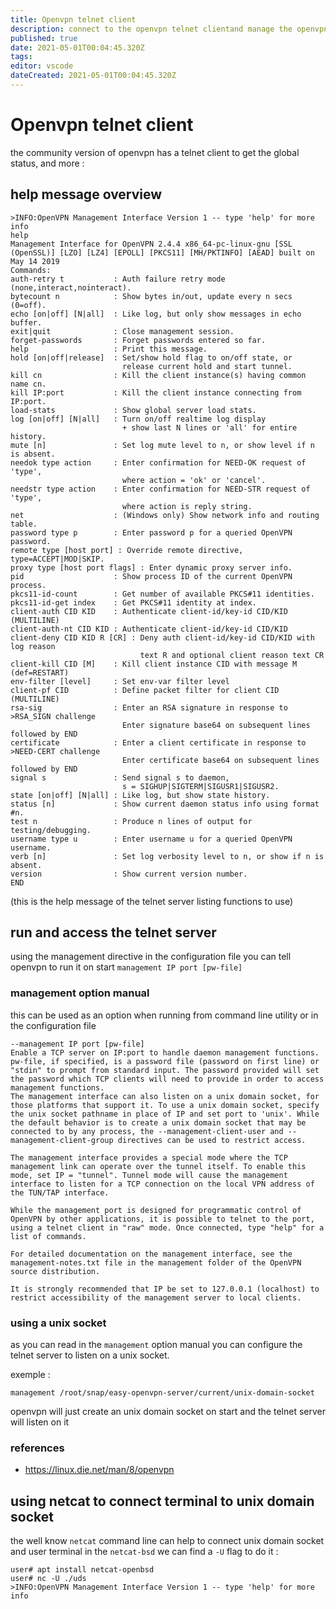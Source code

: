 ```yaml
---
title: Openvpn telnet client
description: connect to the openvpn telnet clientand manage the openvpn state
published: true
date: 2021-05-01T00:04:45.320Z
tags: 
editor: vscode
dateCreated: 2021-05-01T00:04:45.320Z
---
```

# Openvpn telnet client

the community version of openvpn has a telnet client to get the global status, and more :

## help message overview
````
>INFO:OpenVPN Management Interface Version 1 -- type 'help' for more info
help
Management Interface for OpenVPN 2.4.4 x86_64-pc-linux-gnu [SSL (OpenSSL)] [LZO] [LZ4] [EPOLL] [PKCS11] [MH/PKTINFO] [AEAD] built on May 14 2019
Commands:
auth-retry t           : Auth failure retry mode (none,interact,nointeract).
bytecount n            : Show bytes in/out, update every n secs (0=off).
echo [on|off] [N|all]  : Like log, but only show messages in echo buffer.
exit|quit              : Close management session.
forget-passwords       : Forget passwords entered so far.
help                   : Print this message.
hold [on|off|release]  : Set/show hold flag to on/off state, or
                         release current hold and start tunnel.
kill cn                : Kill the client instance(s) having common name cn.
kill IP:port           : Kill the client instance connecting from IP:port.
load-stats             : Show global server load stats.
log [on|off] [N|all]   : Turn on/off realtime log display
                         + show last N lines or 'all' for entire history.
mute [n]               : Set log mute level to n, or show level if n is absent.
needok type action     : Enter confirmation for NEED-OK request of 'type',
                         where action = 'ok' or 'cancel'.
needstr type action    : Enter confirmation for NEED-STR request of 'type',
                         where action is reply string.
net                    : (Windows only) Show network info and routing table.
password type p        : Enter password p for a queried OpenVPN password.
remote type [host port] : Override remote directive, type=ACCEPT|MOD|SKIP.
proxy type [host port flags] : Enter dynamic proxy server info.
pid                    : Show process ID of the current OpenVPN process.
pkcs11-id-count        : Get number of available PKCS#11 identities.
pkcs11-id-get index    : Get PKCS#11 identity at index.
client-auth CID KID    : Authenticate client-id/key-id CID/KID (MULTILINE)
client-auth-nt CID KID : Authenticate client-id/key-id CID/KID
client-deny CID KID R [CR] : Deny auth client-id/key-id CID/KID with log reason
                             text R and optional client reason text CR
client-kill CID [M]    : Kill client instance CID with message M (def=RESTART)
env-filter [level]     : Set env-var filter level
client-pf CID          : Define packet filter for client CID (MULTILINE)
rsa-sig                : Enter an RSA signature in response to >RSA_SIGN challenge
                         Enter signature base64 on subsequent lines followed by END
certificate            : Enter a client certificate in response to >NEED-CERT challenge
                         Enter certificate base64 on subsequent lines followed by END
signal s               : Send signal s to daemon,
                         s = SIGHUP|SIGTERM|SIGUSR1|SIGUSR2.
state [on|off] [N|all] : Like log, but show state history.
status [n]             : Show current daemon status info using format #n.
test n                 : Produce n lines of output for testing/debugging.
username type u        : Enter username u for a queried OpenVPN username.
verb [n]               : Set log verbosity level to n, or show if n is absent.
version                : Show current version number.
END
````
(this is the help message of the telnet server listing functions to use)

## run and access the telnet server

using the management directive in the configuration file you can tell openvpn to run it on start ``management IP port [pw-file]``

### management option manual

this can be used as an option when running from command line utility or in the configuration file

````
--management IP port [pw-file]
Enable a TCP server on IP:port to handle daemon management functions. pw-file, if specified, is a password file (password on first line) or "stdin" to prompt from standard input. The password provided will set the password which TCP clients will need to provide in order to access management functions.
The management interface can also listen on a unix domain socket, for those platforms that support it. To use a unix domain socket, specify the unix socket pathname in place of IP and set port to 'unix'. While the default behavior is to create a unix domain socket that may be connected to by any process, the --management-client-user and --management-client-group directives can be used to restrict access.

The management interface provides a special mode where the TCP management link can operate over the tunnel itself. To enable this mode, set IP = "tunnel". Tunnel mode will cause the management interface to listen for a TCP connection on the local VPN address of the TUN/TAP interface.

While the management port is designed for programmatic control of OpenVPN by other applications, it is possible to telnet to the port, using a telnet client in "raw" mode. Once connected, type "help" for a list of commands.

For detailed documentation on the management interface, see the management-notes.txt file in the management folder of the OpenVPN source distribution.

It is strongly recommended that IP be set to 127.0.0.1 (localhost) to restrict accessibility of the management server to local clients.
````
### using a unix socket

as you can read in the ``management`` option manual you can configure the telnet server to listen on a unix socket.

exemple :

````
management /root/snap/easy-openvpn-server/current/unix-domain-socket
````
openvpn will just create an unix domain socket on start and the telnet server will listen on it

### references
- https://linux.die.net/man/8/openvpn


## using netcat to connect terminal to unix domain socket

the well know ``netcat`` command line can help to connect unix domain socket and user terminal in the ``netcat-bsd`` we can find a ``-U`` flag to do it :

````shell
user# apt install netcat-openbsd
user# nc -U ./uds
>INFO:OpenVPN Management Interface Version 1 -- type 'help' for more info
````
